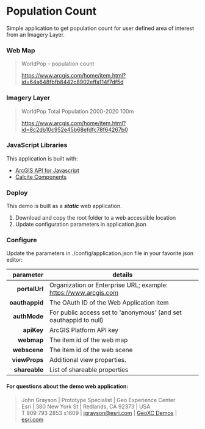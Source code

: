# Population Count

Simple application to get population count for user defined area of interest from an Imagery Layer.

### Web Map
> WorldPop - population count
> 
> https://www.arcgis.com/home/item.html?id=64a648fbfb8442c8902effa114f7df5d

### Imagery Layer
> WorldPop Total Population 2000-2020 100m
> 
> https://www.arcgis.com/home/item.html?id=8c2db10c952e45b68efdfc78f64267b0


### JavaScript Libraries

This application is built with:
- [ArcGIS API for Javascript](https://developers.arcgis.com/javascript/latest/api-reference/)
- [Calcite Components](https://developers.arcgis.com/calcite-design-system/components/)

### Deploy

This demo is built as a _**static**_ web application.

1. Download and copy the root folder to a web accessible location
2. Update configuration parameters in application.json

### Configure

Update the parameters in ./config/application.json file in your favorite json editor:

|      parameter | details                                                           |
|---------------:|-------------------------------------------------------------------|
|  **portalUrl** | Organization or Enterprise URL; example: https://www.arcgis.com   |
| **oauthappid** | The OAuth ID of the Web Application item                          |
|   **authMode** | For public access set to 'anonymous' (and set oauthappid to null) |
|     **apiKey** | ArcGIS Platform API key                                           |
|     **webmap** | The item id of the web map                                        |
|   **webscene** | The item id of the web scene                                      |
|  **viewProps** | Additional view properties.                                       | 
|  **shareable** | List of shareable properties                                      |

#### For questions about the demo web application:

> John Grayson | Prototype Specialist | Geo Experience Center\
> Esri | 380 New York St | Redlands, CA 92373 | USA\
> T 909 793 2853 x1609 | [jgrayson@esri.com](mailto:jgrayson@esri.com) | [GeoXC Demos](https://geoxc.esri.com) | [esri.com](https://www.esri.com)
